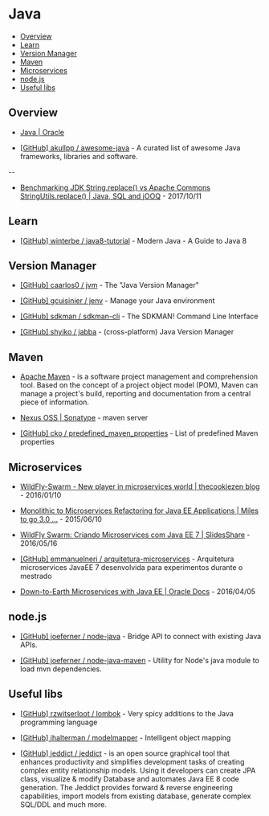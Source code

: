 # Java

<!-- toc -->

* [Overview](#overview)
* [Learn](#learn)
* [Version Manager](#version-manager)
* [Maven](#maven)
* [Microservices](#microservices)
* [node.js](#nodejs)
* [Useful libs](#useful-libs)

<!-- toc stop -->


## Overview

* [Java | Oracle](https://www.oracle.com/java/)

* [[GitHub] akullpp / awesome-java](https://github.com/akullpp/awesome-java) - A curated list of awesome Java frameworks, libraries and software.

--

* [Benchmarking JDK String.replace() vs Apache Commons StringUtils.replace() | Java, SQL and jOOQ](https://blog.jooq.org/2017/10/11/benchmarking-jdk-string-replace-vs-apache-commons-stringutils-replace/) - 2017/10/11


## Learn

* [[GitHub] winterbe / java8-tutorial](https://github.com/winterbe/java8-tutorial) - Modern Java - A Guide to Java 8


## Version Manager

* [[GitHub] caarlos0 / jvm](https://github.com/caarlos0/jvm) - The "Java Version Manager"

* [[GitHub] gcuisinier / jenv](https://github.com/gcuisinier/jenv) - Manage your Java environment

* [[GitHub] sdkman / sdkman-cli](https://github.com/sdkman/sdkman-cli) - The SDKMAN! Command Line Interface

* [[GitHub] shyiko / jabba](https://github.com/shyiko/jabba) - (cross-platform) Java Version Manager


## Maven

* [Apache Maven](https://maven.apache.org/) - is a software project management and comprehension tool. Based on the concept of a project object model (POM), Maven can manage a project's build, reporting and documentation from a central piece of information.

* [Nexus OSS | Sonatype](http://www.sonatype.org/nexus/go/) - maven server

* [[GitHub] cko / predefined_maven_properties](https://github.com/cko/predefined_maven_properties) - List of predefined Maven properties


## Microservices

* [WildFly-Swarm - New player in microservices world | thecookiezen blog](http://thecookiezen.com/blog/2016/01/10/wildfly-swarm-new-player-in-microservices-world/) - 2016/01/10

* [Monolithic to Microservices Refactoring for Java EE Applications | Miles to go 3.0 ...](http://blog.arungupta.me/monolithic-microservices-refactoring-javaee-applications/) - 2015/06/10

* [WildFly Swarm: Criando Microservices com Java EE 7 | SlidesShare](http://www.slideshare.net/gastaldi/wildfly-swarm-criando-microservices-com-java-ee-7) - 2016/05/16

* [[GitHub] emmanuelneri / arquitetura-microservices](https://github.com/emmanuelneri/arquitetura-microservices) - Arquitetura microservices JavaEE 7 desenvolvida para experimentos durante o mestrado

* [Down-to-Earth Microservices with Java EE | Oracle Docs](https://community.oracle.com/docs/DOC-996673) - 2016/04/05


## node.js

* [[GitHub] joeferner / node-java](https://github.com/joeferner/node-java) - Bridge API to connect with existing Java APIs.

* [[GitHub] joeferner / node-java-maven](https://github.com/joeferner/node-java-maven) - Utility for Node's java module to load mvn dependencies.


## Useful libs

* [[GitHub] rzwitserloot / lombok](https://github.com/rzwitserloot/lombok) - Very spicy additions to the Java programming language

* [[GitHub] jhalterman / modelmapper](https://github.com/jhalterman/modelmapper) - Intelligent object mapping

* [[GitHub] jeddict / jeddict](https://github.com/jeddict/jeddict) - is an open source graphical tool that enhances productivity and simplifies development tasks of creating complex entity relationship models. Using it developers can create JPA class, visualize & modify Database and automates Java EE 8 code generation. The Jeddict provides forward & reverse engineering capabilities, import models from existing database, generate complex SQL/DDL and much more.
